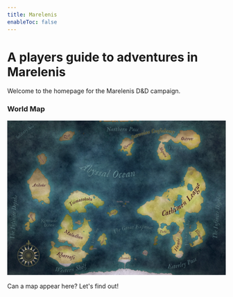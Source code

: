 ```yaml
---
title: Marelenis
enableToc: false
---
```


# A players guide to adventures in Marelenis

Welcome to the homepage for the Marelenis D&D campaign.

### World Map
![worldmaplargecoloured.jpg](worldmaplargecoloured.jpg)

Can a map appear here?  Let's find out!
